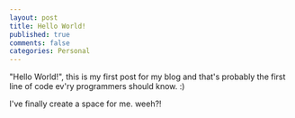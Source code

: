 ```yaml
---
layout: post
title: Hello World!
published: true
comments: false
categories: Personal
---  
```


"Hello World!", this is my first post for my blog and that's probably the first line of code ev'ry programmers should know. :)   

I've finally create a space for me.  weeh?!

